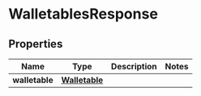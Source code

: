 

# WalletablesResponse

## Properties

Name | Type | Description | Notes
------------ | ------------- | ------------- | -------------
**walletable** | [**Walletable**](Walletable.md) |  | 



